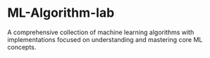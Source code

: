 # ML-Algorithm-lab
A comprehensive collection of machine learning algorithms with implementations focused on understanding and mastering core ML concepts.
